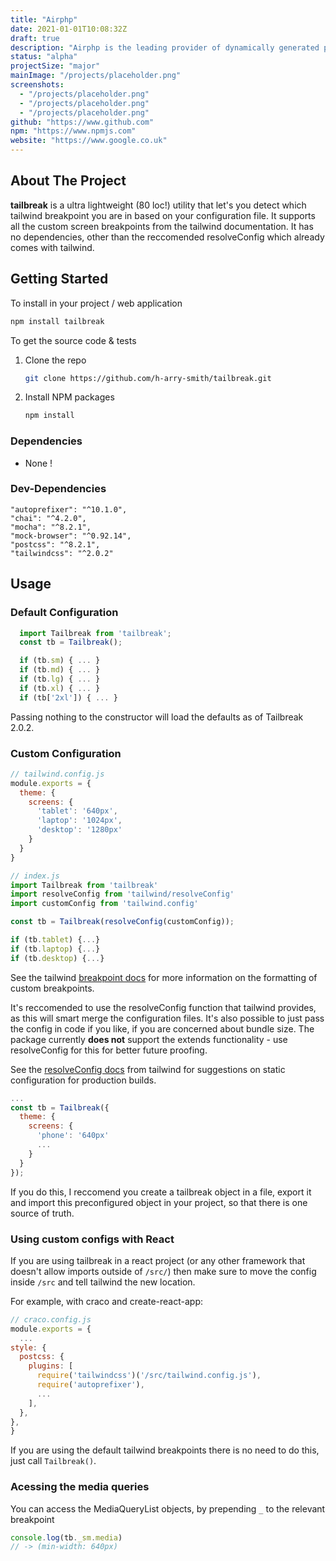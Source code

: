 ```yaml
---
title: "Airphp"
date: 2021-01-01T10:08:32Z
draft: true
description: "Airphp is the leading provider of dynamically generated php airbnb clones"
status: "alpha"
projectSize: "major"
mainImage: "/projects/placeholder.png"
screenshots:
  - "/projects/placeholder.png"
  - "/projects/placeholder.png"
  - "/projects/placeholder.png"
github: "https://www.github.com"
npm: "https://www.npmjs.com"
website: "https://www.google.co.uk"
---
```


## About The Project

**tailbreak** is a ultra lightweight (80 loc!) utility that let's you detect which tailwind breakpoint you are in based on your configuration file. It supports all the custom screen breakpoints from the tailwind documentation. It has no dependencies, other than the reccomended resolveConfig which already comes with tailwind.

## Getting Started

To install in your project / web application

  ```sh
  npm install tailbreak
  ```

To get the source code & tests

1. Clone the repo
   ```sh
   git clone https://github.com/h-arry-smith/tailbreak.git
   ```
2. Install NPM packages
   ```sh
   npm install
   ```

### Dependencies
  * None !

### Dev-Dependencies
    "autoprefixer": "^10.1.0",
    "chai": "^4.2.0",
    "mocha": "^8.2.1",
    "mock-browser": "^0.92.14",
    "postcss": "^8.2.1",
    "tailwindcss": "^2.0.2"

## Usage

### Default Configuration
  ```js
    import Tailbreak from 'tailbreak';
    const tb = Tailbreak();

    if (tb.sm) { ... }
    if (tb.md) { ... }
    if (tb.lg) { ... }
    if (tb.xl) { ... }
    if (tb['2xl']) { ... }
  ```
  Passing nothing to the constructor will load the defaults as of Tailbreak 2.0.2. 

### Custom Configuration
  ```js
  // tailwind.config.js
  module.exports = {
    theme: {
      screens: {
        'tablet': '640px',
        'laptop': '1024px',
        'desktop': '1280px'
      }
    }
  }
  ```
  ```js
  // index.js
  import Tailbreak from 'tailbreak'
  import resolveConfig from 'tailwind/resolveConfig'
  import customConfig from 'tailwind.config'

  const tb = Tailbreak(resolveConfig(customConfig));

  if (tb.tablet) {...}
  if (tb.laptop) {...}
  if (tb.desktop) {...}
  ```
  See the tailwind [breakpoint docs](https://tailwindcss.com/docs/breakpoints) for more information on the formatting of custom breakpoints.

  It's reccomended to use the resolveConfig function that tailwind provides, as this will smart merge the configuration files. It's also possible to just pass the config in code if you like, if you are concerned about bundle size. The package currently **does not** support the extends functionality - use resolveConfig for this for better future proofing. 
  
  See the [resolveConfig docs](https://tailwindcss.com/docs/configuration#referencing-in-java-script) from tailwind for suggestions on static configuration for production builds.
  ```js
  ...
  const tb = Tailbreak({
    theme: {
      screens: {
        'phone': '640px'
        ... 
      }
    }
  });
  ```
  If you do this, I reccomend you create a tailbreak object in a file, export it and import this preconfigured object in your project, so that there is one source of truth.

### Using custom configs with React

  If you are using tailbreak in a react project (or any other framework that doesn't allow imports outside of `/src/`) then make sure to move the config inside `/src` and tell tailwind the new location. 

  For example, with craco and create-react-app: 
  ```js
  // craco.config.js
  module.exports = {
    ...
  style: {
    postcss: {
      plugins: [
        require('tailwindcss')('/src/tailwind.config.js'),
        require('autoprefixer'),
        ...
      ],
    },
  },
}
  ```

  If you are using the default tailwind breakpoints there is no need to do this, just call `Tailbreak()`.

### Acessing the media queries

  You can access the MediaQueryList objects, by prepending `_` to the relevant breakpoint
  ```js
  console.log(tb._sm.media)
  // -> (min-width: 640px)
  ```
